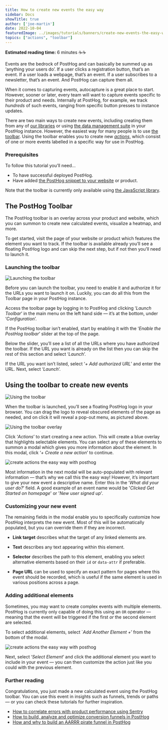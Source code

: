 ```yaml
---
title: How to create new events the easy way
sidebar: Docs
showTitle: true
author: ['joe-martin']
date: 2022-10-04
featuredImage: ../images/tutorials/banners/create-new-events-the-easy-way.png
topics: ["actions", "toolbar"]
---
```


**Estimated reading time:** 6 minutes ☕☕

Events are the bedrock of PostHog and can basically be summed up as ‘anything your users do’. If a user clicks a registration button, that’s an event. If a user loads a webpage, that’s an event. If a user subscribes to a newsletter, that’s an event. And PostHog can capture them all.

When it comes to capturing events, autocapture is a great place to start. However, sooner or later, every team will want to capture events specific to their product and needs. Internally at PostHog, for example, we track _hundreds_ of such events, ranging from specific button presses to instance updates.

There are two main ways to create new events, including creating them from any of [our libraries](/docs/integrate/libraries) or using [the data management suite](/manual/data-management) in your PostHog instance. However, the easiest way for many people is to use [the toolbar](/manual/toolbar). Using the toolbar enables you to create new [_actions_](/manual/actions), which consist of one or more events labelled in a specific way for use in PostHog. 

### Prerequisites
To follow this tutorial you’ll need…

- To have successful deployed PostHog. 
- Have added [the PostHog snippet to your website](/docs/integrate/client/snippet-installation) or product. 

Note that the toolbar is currently only available using [the JavaScript library](/docs/integrate/client/js). 

## The PostHog Toolbar
The PostHog toolbar is an overlay across your product and website, which you can summon to create new calculated events, visualize a heatmap, and more.

To get started, visit the page of your website or product which features the element you want to track. If the toolbar is available already you’ll see a floating PostHog logo and can skip the next step, but if not then you’ll need to launch it. 

### Launching the toolbar
![Launching the toolbar](../images/tutorials/custom-events-the-easy-way/how-to-create-custom-events-posthog.png)

Before you can launch the toolbar, you need to enable it and authorize it for the URLs you want to launch it on. Luckily, you can do all this from the Toolbar page in your PostHog instance.

Access the toolbar page by logging in to PostHog and clicking ‘_Launch Toolbar_’ in the main menu on the left hand side — it’s at the bottom, under ‘_Configuration_’. 

If the PostHog toolbar isn’t enabled, start by enabling it with the ‘_Enable the PostHog toolbar_’ slider at the top of the page. 

Below the slider, you’ll see a list of all the URLs where you have authorized the toolbar. If the URL you want is already on the list then you can skip the rest of this section and select ‘_Launch_’. 

If the URL you want isn’t listed, select ‘_+ Add authorized URL_’ and enter the URL. Next, select ‘_Launch_’. 

## Using the toolbar to create new events

![Using the toolbar](../images/tutorials/custom-events-the-easy-way/create-events-easy-way-posthog.png)

When the toolbar is launched, you’ll see a floating PostHog logo in your browser. You can drag the logo to reveal obscured elements of the page as needed, and on click it will reveal a pop-out menu, as pictured above.

![Using the toolbar overlay](../images/tutorials/toolbar/inspect-toolbar.png)

Click ‘_Actions_’ to start creating a new action. This will create a blue overlay that highlights selectable elements. You can select any of these elements to summon a modal which gives you more information about the element. In this modal, click ‘_+ Create a new action_’ to continue.

![create actions the easy way with posthog](../images/tutorials/toolbar/toolbar-create-action.png)

Most information in the next modal will be auto-populated with relevant information — that’s why we call this the easy way! However, it’s important to give your new event a descriptive name. Enter this in the ‘_What did your user do?_’ field. A good example of an event name would be '_Clicked Get Started on homepage_' or '_New user signed up_'. 

### Customizing your new event
The remaining fields in the modal enable you to specifically customize how PostHog interprets the new event. Most of this will be automatically populated, but you can override them if they are incorrect. 

- **Link target** describes what the target of any linked elements are.
 
- **Text** describes any text appearing within this element. 

- **Selector** describes the path to this element, enabling you select alternative elements based on their `id` or `data-attr` if preferable.
 
- **Page URL** can be used to specify an exact pattern for pages where this event should be recorded, which is useful if the same element is used in various positions across a page.

### Adding additional elements
Sometimes, you may want to create complex events with multiple elements. PostHog is currently only capable of doing this using an `OR` operator — meaning that the event will be triggered if the first _or_ the second element are selected. 

To select additional elements, select `_Add Another Element +_’ from the bottom of the modal. 

![create actions the easy way with posthog](../images/tutorials/custom-events-the-easy-way/multi-element-event-posthog.png)

Next, select ‘_Select Element_’ and click the additional element you want to include in your event — you can then customize the action just like you could with the previous element. 

### Further reading
Congratulations, you just made a new calculated event using the PostHog toolbar. You can use this event in insights such as funnels, trends or paths — or you can check these tutorials for further inspiration. 

- [How to correlate errors with product performance using Sentry](https://posthog.com/tutorials/sentry-plugin-tutorial)
- [How to build, analyze and optimize conversion funnels in PostHog](/tutorials/funnels)
- [How and why to build an AARRR pirate funnel in PostHog](https://posthog.com/blog/aarrr-pirate-funnel)
